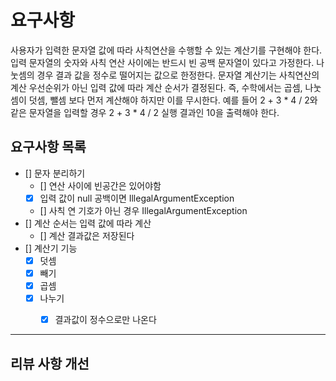 # 요구사항

사용자가 입력한 문자열 값에 따라 사칙연산을 수행할 수 있는 계산기를 구현해야 한다.
입력 문자열의 숫자와 사칙 연산 사이에는 반드시 빈 공백 문자열이 있다고 가정한다.
나눗셈의 경우 결과 값을 정수로 떨어지는 값으로 한정한다.
문자열 계산기는 사칙연산의 계산 우선순위가 아닌 입력 값에 따라 계산 순서가 결정된다. 즉, 수학에서는 곱셈, 나눗셈이 덧셈, 뺄셈 보다 먼저 계산해야 하지만 이를 무시한다.
예를 들어 2 + 3 * 4 / 2와 같은 문자열을 입력할 경우 2 + 3 * 4 / 2 실행 결과인 10을 출력해야 한다.


## 요구사항 목록
- [] 문자 분리하기
  - [] 연산 사이에 빈공간은 있어야함
  - [x] 입력 값이 null 공백이면 IllegalArgumentException
  - [] 사칙 연 기호가 아닌 경우 IllegalArgumentException
- [] 계산 순서는 입력 값에 따라 계산
  - [] 계산 결과값은 저장된다
- [] 계산기 기능
  - [x] 덧셈 
  - [x] 빼기
  - [x] 곱셈
  - [x] 나누기
    - [x] 결과값이 정수으로만 나온다


---
## 리뷰 사항 개선